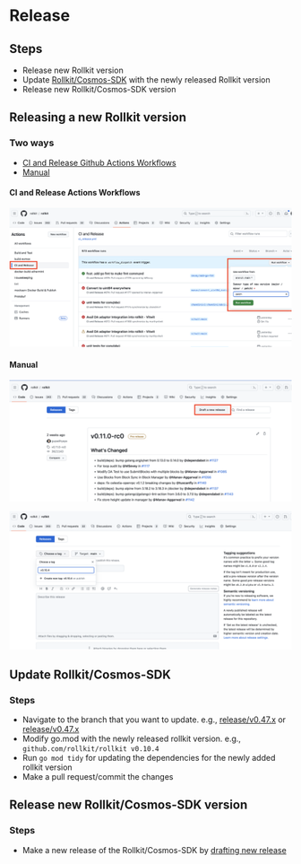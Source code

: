 # Release

## Steps

* Release new Rollkit version
* Update [Rollkit/Cosmos-SDK](https://github.com/rollkit/cosmos-sdk) with the newly released Rollkit version
* Release new Rollkit/Cosmos-SDK version

## Releasing a new Rollkit version

### Two ways

* [CI and Release Github Actions Workflows](https://github.com/rollkit/rollkit/actions/workflows/ci_release.yml)
* [Manual](https://github.com/rollkit/rollkit/releases)

#### CI and Release Actions Workflows

![CI and Release](./assets/ci-release.png)

#### Manual

![Manual](./assets/manual.png)

![Manual](./assets/manual-2.png)

## Update Rollkit/Cosmos-SDK

### Steps
* Navigate to the branch that you want to update. e.g., [release/v0.47.x](https://github.com/rollkit/cosmos-sdk/tree/release/v0.47.x) or [release/v0.47.x](https://github.com/rollkit/cosmos-sdk/tree/release/v0.50.x)
* Modify go.mod with the newly released rollkit version. e.g., `github.com/rollkit/rollkit v0.10.4`
* Run `go mod tidy` for updating the dependencies for the newly added rollkit version
* Make a pull request/commit the changes

## Release new Rollkit/Cosmos-SDK version

### Steps
* Make a new release of the Rollkit/Cosmos-SDK by [drafting new release](https://github.com/rollkit/cosmos-sdk/releases)
